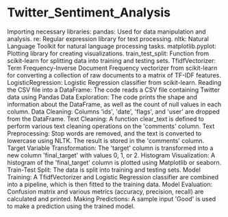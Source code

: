 # Twitter_Sentiment_Analysis
Importing necessary libraries:
pandas: Used for data manipulation and analysis.
re: Regular expression library for text processing.
nltk: Natural Language Toolkit for natural language processing tasks.
matplotlib.pyplot: Plotting library for creating visualizations.
train_test_split: Function from scikit-learn for splitting data into training and testing sets.
TfidfVectorizer: Term Frequency-Inverse Document Frequency vectorizer from scikit-learn for converting a collection of raw documents to a matrix of TF-IDF features.
LogisticRegression: Logistic Regression classifier from scikit-learn.
Reading the CSV file into a DataFrame: The code reads a CSV file containing Twitter data using Pandas
Data Exploration: The code prints the shape and information about the DataFrame, as well as the count of null values in each column.
Data Cleaning: Columns 'ids', 'date', 'flags', and 'user' are dropped from the DataFrame.
Text Cleaning: A function clear_text is defined to perform various text cleaning operations on the 'comments' column.
Text Preprocessing: Stop words are removed, and the text is converted to lowercase using NLTK. The result is stored in the 'comments' column.
Target Variable Transformation: The 'target' column is transformed into a new column 'final_target' with values 0, 1, or 2.
Histogram Visualization: A histogram of the 'final_target' column is plotted using Matplotlib or seaborn.
Train-Test Split: The data is split into training and testing sets.
Model Training: A TfidfVectorizer and Logistic Regression classifier are combined into a pipeline, which is then fitted to the training data.
Model Evaluation: Confusion matrix and various metrics (accuracy, precision, recall) are calculated and printed.
Making Predictions: A sample input 'Good' is used to make a prediction using the trained model.
